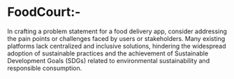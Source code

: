 # FoodCourt:-
In crafting a problem statement for a food delivery app, consider addressing the pain points or challenges faced by users or stakeholders. Many existing platforms lack centralized and inclusive solutions, hindering the widespread adoption of sustainable practices and the achievement of Sustainable Development Goals (SDGs) related to environmental sustainability and responsible consumption.
